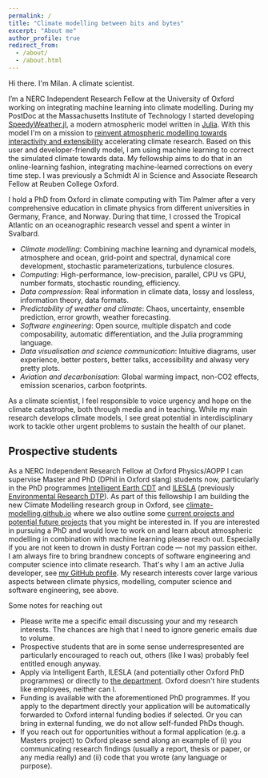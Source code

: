 ```yaml
---
permalink: /
title: "Climate modelling between bits and bytes"
excerpt: "About me"
author_profile: true
redirect_from: 
  - /about/
  - /about.html
---
```


Hi there. I'm Milan. A climate scientist.

I’m a NERC Independent Research Fellow at the University of Oxford working on integrating machine learning into climate modelling.
During my PostDoc at the Massachusetts Institute of Technology I started developing
[SpeedyWeather.jl](https://github.com/SpeedyWeather/SpeedyWeather.jl),
a modern atmospheric model written in [Julia](https://julialang.org/).
With this model I'm on a mission to
[reinvent atmospheric modelling towards interactivity and extensibility](https://joss.theoj.org/papers/10.21105/joss.06323)
accelerating climate research. Based on this user and developer-friendly model,
I am using machine learning to correct the simulated climate towards data.
My fellowship aims to do that in an online-learning fashion, integrating machine-learned corrections on every time step.
I was previously a Schmidt AI in Science and Associate Research Fellow at Reuben College Oxford.

I hold a PhD from Oxford in climate computing with Tim Palmer after a very comprehensive education in
climate physics from different universities in Germany, France, and Norway.
During that time, I crossed the Tropical Atlantic on an oceanographic research vessel and spent a winter in Svalbard.

- *Climate modelling*: Combining machine learning and dynamical models, atmosphere and ocean, grid-point and spectral, dynamical core development, stochastic parameterizations, turbulence closures.
- *Computing*: High-performance, low-precision, parallel, CPU vs GPU, number formats, stochastic rounding, efficiency.
- *Data compression*: Real information in climate data, lossy and lossless, information theory, data formats.
- *Predictability of weather and climate*: Chaos, uncertainty, ensemble prediction, error growth, weather forecasting.
- *Software engineering*: Open source, multiple dispatch and code composability, automatic differentiation, and the Julia programming language.
- *Data visualisation and science communication*: Intuitive diagrams, user experience, better posters, better talks, accessibility and alwasy very pretty plots.
- *Aviation and decarbonisation*: Global warming impact, non-CO2 effects, emission scenarios, carbon footprints.

As a climate scientist, I feel responsible to voice urgency and hope on the climate catastrophe,
both through media and in teaching. While my main research develops climate models,
I see great potential in interdisciplinary work to tackle other urgent problems
to sustain the health of our planet.

## Prospective students

As a NERC Independent Research Fellow at Oxford Physics/AOPP I can supervise Master and PhD
(DPhil in Oxford slang) students now, particularly in the PhD programmes
[Intelligent Earth CDT](https://intelligent-earth.ox.ac.uk/home)
and [ILESLA](https://www.ilesla.ox.ac.uk/) (previously [Environmental Research DTP](https://www.environmental-research.ox.ac.uk/)).
As part of this fellowship I am building the new Climate Modelling research group in Oxford,
see [climate-modelling.github.io](https://climate-modelling.github.io/) where we also
outline some [current projects and potential future projects](https://climate-modelling.github.io/projects/) that you might be interested in. 
If you are interested in pursuing a PhD and would love to work on and learn about atmospheric modelling
in combination with machine learning please reach out. Especially if you are not keen to drown in dusty Fortran code — not my passion either.
I am always fire to bring brandnew concepts of software engineering and computer science into climate research.
That's why I am an active Julia developer, see [my GitHub profile](https://github.com/milankl).
My research interests cover large various aspects between climate physics, modelling, computer science
and software engineering, see above.

Some notes for reaching out

- Please write me a specific email discussing your and my research interests. The chances are high that I need to ignore generic emails due to volume.
- Prospective students that are in some sense underrespresented are particularly encouraged to reach out, others (like I was) probably feel entitled enough anyway.
- Apply via Intelligent Earth, ILESLA (and potentially other Oxford PhD programmes) or directly to [the department](https://www.physics.ox.ac.uk/study/postgraduates/dphil-atmospheric-oceanic-and-planetary-physics). Oxford doesn't hire students like employees, neither can I.
- Funding is available with the aforementioned PhD programmes. If you apply to the department directly your application will be automatically forwarded to Oxford internal funding bodies if selected. Or you can bring in external funding, we do not allow self-funded PhDs though.
- If you reach out for opportunities without a formal application (e.g. a Masters project) to Oxford please send along an example of (i) you communicating research findings (usually a report, thesis or paper, or any media really) and (ii) code that you wrote (any language or purpose).
